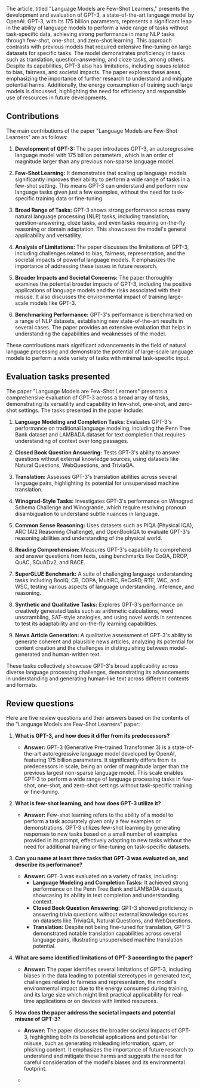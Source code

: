 The article, titled "Language Models are Few-Shot Learners," presents the development and evaluation of GPT-3, a state-of-the-art language model by OpenAI. GPT-3, with its 175 billion parameters, represents a significant leap in the ability of language models to perform a wide range of tasks without task-specific data, achieving strong performance in many NLP tasks through few-shot, one-shot, and zero-shot learning. This approach contrasts with previous models that required extensive fine-tuning on large datasets for specific tasks. The model demonstrates proficiency in tasks such as translation, question-answering, and cloze tasks, among others. Despite its capabilities, GPT-3 also has limitations, including issues related to bias, fairness, and societal impacts. The paper explores these areas, emphasizing the importance of further research to understand and mitigate potential harms. Additionally, the energy consumption of training such large models is discussed, highlighting the need for efficiency and responsible use of resources in future developments.

## Contributions

The main contributions of the paper "Language Models are Few-Shot Learners" are as follows:

1. **Development of GPT-3:** The paper introduces GPT-3, an autoregressive language model with 175 billion parameters, which is an order of magnitude larger than any previous non-sparse language model.

2. **Few-Shot Learning:** It demonstrates that scaling up language models significantly improves their ability to perform a wide range of tasks in a few-shot setting. This means GPT-3 can understand and perform new language tasks given just a few examples, without the need for task-specific training data or fine-tuning.

3. **Broad Range of Tasks:** GPT-3 shows strong performance across many natural language processing (NLP) tasks, including translation, question-answering, cloze tasks, and even tasks requiring on-the-fly reasoning or domain adaptation. This showcases the model's general applicability and versatility.

4. **Analysis of Limitations:** The paper discusses the limitations of GPT-3, including challenges related to bias, fairness, representation, and the societal impacts of powerful language models. It emphasizes the importance of addressing these issues in future research.

5. **Broader Impacts and Societal Concerns:** The paper thoroughly examines the potential broader impacts of GPT-3, including the positive applications of language models and the risks associated with their misuse. It also discusses the environmental impact of training large-scale models like GPT-3.

6. **Benchmarking Performance:** GPT-3's performance is benchmarked on a range of NLP datasets, establishing new state-of-the-art results in several cases. The paper provides an extensive evaluation that helps in understanding the capabilities and weaknesses of the model.

These contributions mark significant advancements in the field of natural language processing and demonstrate the potential of large-scale language models to perform a wide variety of tasks with minimal task-specific input.

## Evaluation tasks presented

The paper "Language Models are Few-Shot Learners" presents a comprehensive evaluation of GPT-3 across a broad array of tasks, demonstrating its versatility and capability in few-shot, one-shot, and zero-shot settings. The tasks presented in the paper include:

1. **Language Modeling and Completion Tasks:** Evaluates GPT-3's performance on traditional language modeling, including the Penn Tree Bank dataset and LAMBADA dataset for text completion that requires understanding of context over long passages.

2. **Closed Book Question Answering:** Tests GPT-3's ability to answer questions without external knowledge sources, using datasets like Natural Questions, WebQuestions, and TriviaQA.

3. **Translation:** Assesses GPT-3's translation abilities across several language pairs, highlighting its potential for unsupervised machine translation.

4. **Winograd-Style Tasks:** Investigates GPT-3's performance on Winograd Schema Challenge and Winogrande, which require resolving pronoun disambiguation to understand subtle nuances in language.

5. **Common Sense Reasoning:** Uses datasets such as PIQA (Physical IQA), ARC (AI2 Reasoning Challenge), and OpenBookQA to evaluate GPT-3's reasoning abilities and understanding of the physical world.

6. **Reading Comprehension:** Measures GPT-3's capability to comprehend and answer questions from texts, using benchmarks like CoQA, DROP, QuAC, SQuADv2, and RACE.

7. **SuperGLUE Benchmark:** A suite of challenging language understanding tasks including BoolQ, CB, COPA, MultiRC, ReCoRD, RTE, WiC, and WSC, testing various aspects of language understanding, inference, and reasoning.

8. **Synthetic and Qualitative Tasks:** Explores GPT-3's performance on creatively generated tasks such as arithmetic calculations, word unscrambling, SAT-style analogies, and using novel words in sentences to test its adaptability and on-the-fly learning capabilities.

9. **News Article Generation:** A qualitative assessment of GPT-3's ability to generate coherent and plausible news articles, analyzing its potential for content creation and the challenges in distinguishing between model-generated and human-written text.

These tasks collectively showcase GPT-3's broad applicability across diverse language processing challenges, demonstrating its advancements in understanding and generating human-like text across different contexts and formats.

## Review questions 

Here are five review questions and their answers based on the contents of the "Language Models are Few-Shot Learners" paper:

1. **What is GPT-3, and how does it differ from its predecessors?**
   - **Answer:** GPT-3 (Generative Pre-trained Transformer 3) is a state-of-the-art autoregressive language model developed by OpenAI, featuring 175 billion parameters. It significantly differs from its predecessors in scale, being an order of magnitude larger than the previous largest non-sparse language model. This scale enables GPT-3 to perform a wide range of language processing tasks in few-shot, one-shot, and zero-shot settings without task-specific training or fine-tuning.

2. **What is few-shot learning, and how does GPT-3 utilize it?**
   - **Answer:** Few-shot learning refers to the ability of a model to perform a task accurately given only a few examples or demonstrations. GPT-3 utilizes few-shot learning by generating responses to new tasks based on a small number of examples provided in its prompt, effectively adapting to new tasks without the need for additional training or fine-tuning on task-specific datasets.

3. **Can you name at least three tasks that GPT-3 was evaluated on, and describe its performance?**
   - **Answer:** GPT-3 was evaluated on a variety of tasks, including:
     - **Language Modeling and Completion Tasks:** It achieved strong performance on the Penn Tree Bank and LAMBADA datasets, showcasing its ability in text completion and understanding context.
     - **Closed Book Question Answering:** GPT-3 showed proficiency in answering trivia questions without external knowledge sources on datasets like TriviaQA, Natural Questions, and WebQuestions.
     - **Translation:** Despite not being fine-tuned for translation, GPT-3 demonstrated notable translation capabilities across several language pairs, illustrating unsupervised machine translation potential.

4. **What are some identified limitations of GPT-3 according to the paper?**
   - **Answer:** The paper identifies several limitations of GPT-3, including biases in the data leading to potential stereotypes in generated text, challenges related to fairness and representation, the model's environmental impact due to the energy consumed during training, and its large size which might limit practical applicability for real-time applications or on devices with limited resources.

5. **How does the paper address the societal impacts and potential misuse of GPT-3?**
   - **Answer:** The paper discusses the broader societal impacts of GPT-3, highlighting both its beneficial applications and potential for misuse, such as generating misleading information, spam, or phishing content. It emphasizes the importance of future research to understand and mitigate these harms and suggests the need for careful consideration of the model's biases and its environmental footprint.
  
   - 
